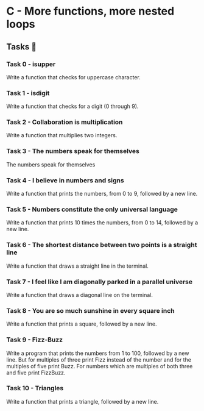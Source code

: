 # C - More functions, more nested loops
## Tasks 📝
### Task 0 -  isupper
Write a function that checks for uppercase character.
### Task 1 - isdigit
Write a function that checks for a digit (0 through 9).
### Task 2 - Collaboration is multiplication
Write a function that multiplies two integers.
### Task 3 - The numbers speak for themselves
The numbers speak for themselves
### Task 4 - I believe in numbers and signs
Write a function that prints the numbers, from 0 to 9, followed by a new line.
### Task 5 - Numbers constitute the only universal language
Write a function that prints 10 times the numbers, from 0 to 14, followed by
a new line.
### Task 6 - The shortest distance between two points is a straight line
Write a function that draws a straight line in the terminal.
### Task 7 -  I feel like I am diagonally parked in a parallel universe
Write a function that draws a diagonal line on the terminal.
### Task 8 - You are so much sunshine in every square inch
Write a function that prints a square, followed by a new line.
### Task 9 - Fizz-Buzz
Write a program that prints the numbers from 1 to 100, followed by a new line.
But for multiples of three print Fizz instead of the number and for the
multiples of five print Buzz. For numbers which are multiples of both three
and five print FizzBuzz.
### Task 10 - Triangles
Write a function that prints a triangle, followed by a new line.
